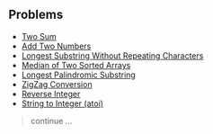 ## Problems

- [Two Sum](./0001-Two%20Sum)
- [Add Two Numbers](./0002-Add%20Two%20Numbers)
- [Longest Substring Without Repeating Characters](./0003-Longest%20Substring%20Without%20Repeating%20Characters)
- [Median of Two Sorted Arrays](./0004-Median%20of%20Two%20Sorted%20Arrays)
- [Longest Palindromic Substring](./0005-Longest%20Palindromic%20Substring)
- [ZigZag Conversion](./0006-ZigZag%20Conversion)
- [Reverse Integer](./0007-Reverse%20Integer)
- [String to Integer (atoi)](./0008-String%20to%20Integer%20(atoi))

> continue ...